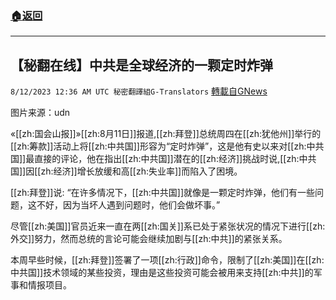 ###  [:house:返回](README.md)
---


## 【秘翻在线】中共是全球经济的一颗定时炸弹
`8/12/2023 12:36 AM UTC 秘密翻譯組G-Translators` [轉載自GNews](https://gnews.org/articles/1546751)

图片来源：udn

«[[zh:国会山报]]»[[zh:8月11日]]报道,[[zh:拜登]]总统周四在[[zh:犹他州]]举行的[[zh:筹款]]活动上将[[zh:中共国]]形容为“定时炸弹”，这是他有史以来对[[zh:中共国]]最直接的评论，他在指出[[zh:中共国]]潜在的[[zh:经济]]挑战时说,[[zh:中共国]]因[[zh:经济]]增长放缓和高[[zh:失业率]]而陷入了困境。

[[zh:拜登]]说: “在许多情况下，[[zh:中共国]]就像是一颗定时炸弹，他们有一些问题，这不好，因为当坏人遇到问题时，他们会做坏事。”

尽管[[zh:美国]]官员近来一直在两[[zh:国关]]系已处于紧张状况的情况下进行[[zh:外交]]努力，然而总统的言论可能会继续加剧与[[zh:中共]]的紧张关系。

本周早些时候，[[zh:拜登]]签署了一项[[zh:行政]]命令，限制了[[zh:美国]]在[[zh:中共国]]技术领域的某些投资，理由是这些投资可能会被用来支持[[zh:中共]]的军事和情报项目。
